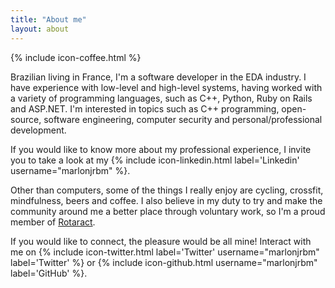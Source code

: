 ```yaml
---
title: "About me"
layout: about
---
```


{% include icon-coffee.html %}

Brazilian living in France, I'm a software developer in the EDA industry. I have experience with low-level and high-level systems, having worked with a variety of programming languages, such as C++, Python, Ruby on Rails and ASP.NET. I'm interested in topics such as C++ programming, open-source, software engineering, computer security and personal/professional development.

If you would like to know more about my professional experience, I invite you to take a look at my {% include icon-linkedin.html label='Linkedin' username="marlonjrbm" %}.

Other than computers, some of the things I really enjoy are cycling, crossfit, mindfulness, beers and coffee. I also believe in my duty to try and make the community around me a better place through voluntary work, so I'm a proud member of [Rotaract](https://www.rotary.org/en/get-involved/rotaract-clubs).

If you would like to connect, the pleasure would be all mine! Interact with me on {% include icon-twitter.html label='Twitter' username="marlonjrbm" label='Twitter' %} or {% include icon-github.html username="marlonjrbm" label='GitHub' %}.

